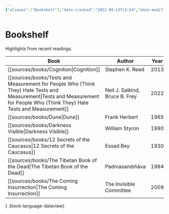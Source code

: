 ```yaml
---
{"aliases":["Bookshelf"],"date-created":"2022-09-13T13:54","date-modified":"2023-04-25T18:36","dg-publish":true,"tags":["map"],"title":"Bookshelf","up":[["+home"]],"permalink":"/atlas/bookshelf/","dgPassFrontmatter":true}
---
```



# Bookshelf

Highlights from recent readings.

| Book                                                                                                                                                                            | Author                         | Year |
| ------------------------------------------------------------------------------------------------------------------------------------------------------------------------------- | ------------------------------ | ---- |
| [[sources/books/Cognition\|Cognition]]                                                                                                                                       | Stephen K. Reed                | 2013 |
| [[sources/books/Tests and Measurement for People Who (Think They) Hate Tests and Measurement\|Tests and Measurement for People Who (Think They) Hate Tests and Measurement]] | Neil J. Salkind, Bruce B. Frey | 2022 |
| [[sources/books/Dune\|Dune]]                                                                                                                                                 | Frank Herbert                  | 1965 |
| [[sources/books/Darkness Visible\|Darkness Visible]]                                                                                                                         | William Styron                 | 1990 |
| [[sources/books/12 Secrets of the Caucasus\|12 Secrets of the Caucasus]]                                                                                                     | Essad Bey                      | 1930 |
| [[sources/books/The Tibetan Book of the Dead\|The Tibetan Book of the Dead]]                                                                                                 | Padmasambhāva                  | 1994 |
| [[sources/books/The Coming Insurrection\|The Coming Insurrection]]                                                                                                           | The Invisible Committee        | 2009 |

{ .block-language-dataview}
